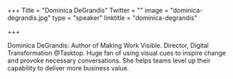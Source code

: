 +++
Title = "Dominica DeGrandis"
Twitter = ""
image = "dominica-degrandis.jpg"
type = "speaker"
linktitle = "dominica-degrandis"

+++

Dominica DeGrandis: Author of Making Work Visible. Director, Digital Transformation @Tasktop. Huge fan of using visual cues to inspire change and provoke necessary conversations. She helps teams level up their capability to deliver more business value.
